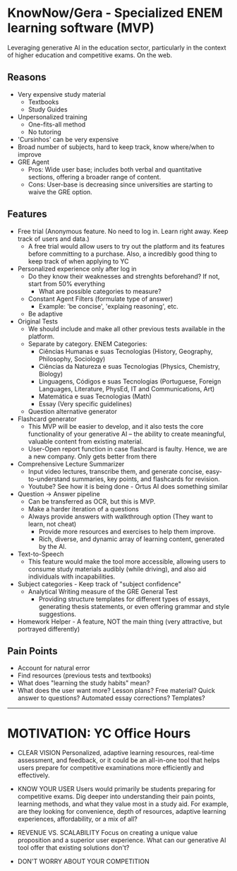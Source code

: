 # KnowNow/Gera - Specialized ENEM learning software (MVP)
Leveraging generative AI in the education sector, particularly in the context of higher education and competitive exams. On the web.

## Reasons
- Very expensive study material
    - Textbooks
    - Study Guides
- Unpersonalized training
    - One-fits-all method
    - No tutoring
- 'Cursinhos' can be very expensive
- Broad number of subjects, hard to keep track, know where/when to improve
- GRE Agent
    - Pros: Wide user base; includes both verbal and quantitative sections, offering a broader range of content.
    - Cons: User-base is decreasing since universities are starting to waive the GRE option.
      
## Features
- Free trial (Anonymous feature. No need to log in. Learn right away. Keep track of users and data.)
    - A free trial would allow users to try out the platform and its features before committing to a purchase. Also, a incredibly good thing to keep track of when applying to YC
- Personalized experience only after log in
    - Do they know their weaknesses and strenghts beforehand? If not, start from 50% everything
        - What are possible categories to measure?        
    - Constant Agent Filters (formulate type of answer)
        - Example: 'be concise', 'explaing reasoning', etc.
    - Be adaptive
- Original Tests
    - We should include and make all other previous tests available in the platform.
    - Separate by category. ENEM Categories:
        - Ciências Humanas e suas Tecnologias (History, Geography, Philosophy, Sociology)
        - Ciências da Natureza e suas Tecnologias (Physics, Chemistry, Biology)
        - Linguagens, Códigos e suas Tecnologias (Portuguese, Foreign Languages, Literature, PhysEd, IT and Communications, Art)
        - Matemática e suas Tecnologias (Math)
        - Essay (Very specific guidelines)
    - Question alternative generator
- Flashcard generator
    - This MVP will be easier to develop, and it also tests the core functionality of your generative AI – the ability to create meaningful, valuable content from existing material.
    - User-Open report function in case flashcard is faulty. Hence, we are a new company. Only gets better from there
- Comprehensive Lecture Summarizer
    - Input video lectures, transcribe them, and generate concise, easy-to-understand summaries, key points, and flashcards for revision.
    - Youtube? See how it is being done - Ortus AI does something similar
- Question -> Answer pipeline
    - Can be transferred as OCR, but this is MVP.
    - Make a harder iteration of a questions
    - Always provide answers with walkthrough option (They want to learn, not cheat)
        - Provide more resources and exercises to help them improve.
        - Rich, diverse, and dynamic array of learning content, generated by the AI.
- Text-to-Speech
    - This feature would make the tool more accessible, allowing users to consume study materials audibly (while driving), and also aid individuals with incapabilities.
- Subject categories - Keep track of "subject confidence"
    -  Analytical Writing measure of the GRE General Test
        - Providing structure templates for different types of essays, generating thesis statements, or even offering grammar and style suggestions.
- Homework Helper - A feature, NOT the main thing (very attractive, but portrayed differently)
   
## Pain Points
- Account for natural error
- Find resources (previous tests and textbooks)
- What does "learning the study habits" mean?
- What does the user want more? Lesson plans? Free material? Quick answer to questions? Automated essay corrections? Templates?
    
----------------------

# MOTIVATION: YC Office Hours 
- CLEAR VISION
    Personalized, adaptive learning resources, real-time assessment, and feedback, or it could be an all-in-one tool that helps users prepare for competitive examinations more efficiently and effectively.

- KNOW YOUR USER
    Users would primarily be students preparing for competitive exams. Dig deeper into understanding their pain points, learning methods, and what they value most in a study aid. For example, are they looking for convenience, depth of resources, adaptive learning experiences, affordability, or a mix of all?

- REVENUE VS. SCALABILITY
    Focus on creating a unique value proposition and a superior user experience. What can our generative AI tool offer that existing solutions don't?
    
- DON'T WORRY ABOUT YOUR COMPETITION
